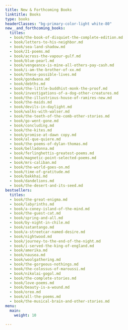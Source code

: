 ```yaml
---
title: New & Forthcoming Books
linktitle: Books
type: books
headerClasses: "bg-primary-color-light white-80"
new__and_forthcoming_books:
  titles:
  - book/the-book-of-disquiet-the-complete-edition.md
  - book/letters-to-his-neighbor.md
  - book/sea-land-shadow.md
  - book/21-poems.md
  - book/across-the-vapour-gulf.md
  - book/blue-pearl.md
  - book/vengeance-is-mine-all-others-pay-cash.md
  - book/i-am-the-brother-of-xx.md
  - book/these-possible-lives.md
  - book/gondwana.md
  - book/debths.md
  - book/the-little-buddhist-monk-the-proof.md
  - book/investigations-of-a-dog-other-creatures.md
  - book/the-illustrious-house-of-ramires-new.md
  - book/the-maids.md
  - book/devils-in-daylight.md
  - book/walks-with-walser.md
  - book/the-teeth-of-the-comb-other-stories.md
  - book/go-went-gone.md
  - book/concluding.md
  - book/the-kites.md
  - book/promise-at-dawn copy.md
  - book/al-que-quiere.md
  - book/the-poems-of-dylan-thomas.md
  - book/belladonna.md
  - book/ferlinghettis-greatest-poems.md
  - book/magnetic-point-selected-poems.md
  - book/mrs-caliban.md
  - book/the-world-goes-on.md
  - book/time-of-gratitude.md
  - book/bakkhai.md
  - book/dandelions.md
  - book/the-desert-and-its-seed.md
bestsellers:
  titles:
  - book/the-great-enigma.md
  - book/labyrinths.md
  - book/a-coney-island-of-the-mind.md
  - book/the-guest-cat.md
  - book/spring-and-all.md
  - book/by-night-in-chile.md
  - book/satantango.md
  - book/a-streetcar-named-desire.md
  - book/nightwood.md
  - book/journey-to-the-end-of-the-night.md
  - book/i-served-the-king-of-england.md
  - book/amerika.md
  - book/nausea.md
  - book/woolgathering.md
  - book/the-gorgeous-nothings.md
  - book/the-colossus-of-maroussi.md
  - book/nikolai-gogol.md
  - book/the-complete-stories.md
  - book/love-poems.md
  - book/beauty-is-a-wound.md
  - book/oreo.md
  - book/all-the-poems.md
  - book/the-musical-brain-and-other-stories.md
menu:
  main:
    weight: 10

---
```

